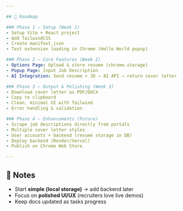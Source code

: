 ```yaml
---

## 🚀 Roadmap

### Phase 1 – Setup (Week 1)
- Setup Vite + React project
- Add TailwindCSS
- Create manifest.json
- Test extension loading in Chrome (Hello World popup)

### Phase 2 – Core Features (Week 2)
- Options Page: Upload & store resume (chrome.storage)
- Popup Page: Input Job Description
- AI Integration: Send resume + JD → AI API → return cover letter

### Phase 3 – Output & Polishing (Week 3)
- Download cover letter as PDF/DOCX
- Copy to clipboard
- Clean, minimal UI with Tailwind
- Error handling & validation

### Phase 4 – Enhancements (Future)
- Scrape job descriptions directly from portals
- Multiple cover letter styles
- User accounts + backend (resume storage in DB)
- Deploy backend (Render/Vercel)
- Publish on Chrome Web Store

---
```


## 🧩 Notes
- Start **simple (local storage)** → add backend later
- Focus on **polished UI/UX** (recruiters love live demos)
- Keep docs updated as tasks progress